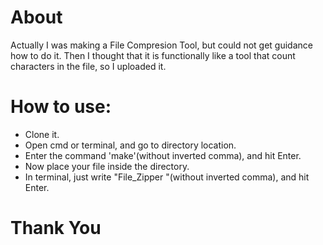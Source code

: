 # About
Actually I was making a File Compresion Tool, but could not get guidance how to do it. Then I thought that it is functionally like a tool that count characters in the file, so I uploaded it.

# How to use:
* Clone it.
* Open cmd or terminal, and go to directory location.
* Enter the command 'make'(without inverted comma), and hit Enter.
* Now place your file inside the directory.
* In terminal, just write "File_Zipper <filename>"(without inverted comma), and hit Enter.


# Thank You
